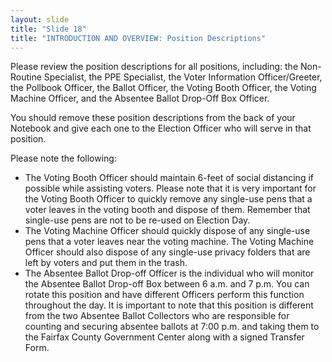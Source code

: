 ```yaml
---
layout: slide
title: "Slide 18"
title: "INTRODUCTION AND OVERVIEW: Position Descriptions"
---
```


Please review the position descriptions for all positions, including: the Non-Routine Specialist, the PPE Specialist, the Voter Information Officer/Greeter, the Pollbook Officer, the Ballot Officer, the Voting Booth Officer, the Voting Machine Officer, and the Absentee Ballot Drop-Off Box Officer.

You should remove these position descriptions from the back of your Notebook and give each one to the Election Officer who will serve in that position.

Please note the following:

- The Voting Booth Officer should maintain 6-feet of social distancing if possible while assisting voters. Please note that it is very important for the Voting Booth Officer to quickly remove any single-use pens that a voter leaves in the voting booth and dispose of them. Remember that single-use pens are not to be re-used on Election Day.
- The Voting Machine Officer should quickly dispose of any single-use pens that a voter leaves near the voting machine. The Voting Machine Officer should also dispose of any single-use privacy folders that are left by voters and put them in the trash.
- The Absentee Ballot Drop-off Officer is the individual who will monitor the Absentee Ballot Drop-off Box between 6 a.m. and 7 p.m. You can rotate this position and have different Officers perform this function throughout the day. It is important to note that this position is different from the two Absentee Ballot Collectors who are responsible for counting and securing absentee ballots at 7:00 p.m. and taking them to the Fairfax County Government Center along with a signed Transfer Form.
